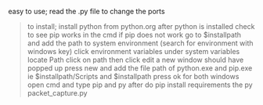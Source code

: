 easy to use;
read the .py file to change the ports
> to install; install python from python.org
> after python is installed check to see pip works in the cmd
> if pip does not work go to $installpath and add the path to system environment (search for environment with windows key)
> click environment variables
> under system variables locate Path
> click on path then click edit
> a new window should have popped up
> press new and add the file path of python.exe and pip.exe ie $installpath/Scripts and $installpath
> press ok for both windows
> open cmd and type pip and py
> after do pip install requirements
> the py packet_capture.py
